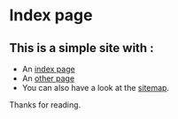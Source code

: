 Index page
==========

This is a simple site with :
----------------------------

* An [index page](index.html)
* An [other page](page.html)
* You can also have a look at the [sitemap](sitemap.xml).

Thanks for reading.
